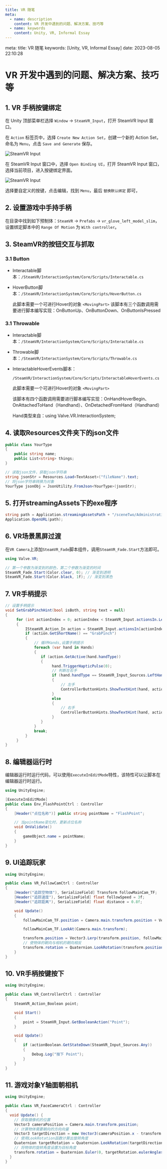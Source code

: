 ```yaml
---
title: VR 随笔
meta:
  - name: description
    content: VR 开发中遇到的问题、解决方案、技巧等
  - name: keywords
    content: Unity, VR, Informal Essay
---
```


<route lang="yaml">
meta:
  title: VR 随笔
  keywords: [Unity, VR, Informal Essay]
  date: 2023-08-05 22:10:28
</route>

# VR 开发中遇到的问题、解决方案、技巧等

## 1. VR 手柄按键绑定

在 Unity 顶部菜单栏选择 `Window` -> `SteamVR_Input`，打开 SteamVR Input 窗口。

在 `Action` 标签页中，选择 `Create New Action Set`，创建一个新的 Action Set，命名为 `Menu`，点击 `Save and Generate` 保存。

![SteamVR Input](./images/steamvr-input-1.png)

在 SteamVR Input 窗口中，选择 `Open Binding UI`，打开 SteamVR Input 窗口，选择当前项目，进入按键绑定界面。

![SteamVR Input](./images/steamvr-input-2.png)

选择要自定义的按键，点击编辑，找到 `Menu`，最后 `替换默认绑定` 即可，

## 2. 设置游戏中手持手柄

在目录中找到如下预制体：`SteamVR` -> `Prefabs` -> `vr_glove_left_model_slim`，设置绑定脚本中的 `Range Of Motion` 为 `With controller`。

## 3. SteamVR的按钮交互与抓取

### 3.1 Button

- Interactable脚本：`/SteamVR/InteractionSystem/Core/Scripts/Interactable.cs`

- HoverButton脚本：`/SteamVR/InteractionSystem/Core/Scripts/HoverButton.cs`

  此脚本需要一个可进行Hover的对象 `<MovingPart>`
  该脚本有三个函数调用需要进行脚本编写实现：OnButtonUp、OnButtonDown、OnButtonIsPressed

### 3.1 Throwable

- Interactable脚本：`/SteamVR/InteractionSystem/Core/Scripts/Interactable.cs`

- Throwable脚本：`/SteamVR/InteractionSystem/Core/Scripts/Throwable.cs`

- InteractableHoverEvents脚本：

  `/SteamVR/InteractionSystem/Core/Scripts/InteractableHoverEvents.cs`

  此脚本需要一个可进行Hover的对象 `<MovingPart>`

  该脚本有四个函数调用需要进行脚本编写实现：OnHandHoverBegin、OnAttachedToHand（Handhand）、OnDetachedFromHand（Handhand）

  Hand类型来自：using Valve.VR.InteractionSystem;

## 4. 读取Resources文件夹下的json文件

```cs
public class YourType
{
    public string name;
    public List<string> things;
}

// 读取json文件，获取json字符串
string jsonStr = Resources.Load<TextAsset>("fileName").text;
// 将json字符串转换为对象
YourType jsonObj = JsonUtility.FromJson<YourType>(jsonStr);
```

## 5. 打开streamingAssets下的exe程序

```cs
string path = Application.streamingAssetsPath + "/sceneTwo/AdministrativeHall.exe";
Application.OpenURL(path);
```

## 6. VR场景黑屏过渡

在`VR Camera`上添加`SteamVR_Fade`脚本组件，调用`SteamVR_Fade.Start`方法即可。

```cs
using Valve.VR;

// 第一个参数为渐变到的颜色，第二个参数为渐变的时间
SteamVR_Fade.Start(Color.clear, 0); // 渐变到透明
SteamVR_Fade.Start(Color.black, 1f); // 渐变到黑色
```

## 7. VR手柄提示

```cs
// 设置手柄提示
void SetGrabPinchHint(bool isBoth, string text = null)
{
     for (int actionIndex = 0; actionIndex < SteamVR_Input.actionsIn.Length; actionIndex++)
     {
         ISteamVR_Action_In action = SteamVR_Input.actionsIn[actionIndex];
         if (action.GetShortName() == "GrabPinch")
         {
             // 循环Hands,设置手柄提示
             foreach (var hand in Hands)
             {
                if (action.GetActive(hand.handType))
                {
                     hand.TriggerHapticPulse(0);
                     // 判断左右手
                     if (hand.handType == SteamVR_Input_Sources.LeftHand)
                     {
                         // 左手
                         ControllerButtonHints.ShowTextHint(hand, action, text ?? "左手按钮");
                     }
                     else
                     {
                         // 右手
                         ControllerButtonHints.ShowTextHint(hand, action, text ?? "右手按钮");
                     }
                }
             }
             break;
         }
     }
}
```

## 8. 编辑器运行时

编辑器运行时运行代码，可以使用`ExecuteInEditMode`特性，该特性可以让脚本在编辑器运行时运行。

```cs
using UnityEngine;

[ExecuteInEditMode]
public class Env_FlashPointCtrl : Controller
{
    [Header("点位名称")] public string pointName = "FlashPoint";

    // 当pointName变化时，更新点位名称
    void OnValidate()
    {
        gameObject.name = pointName;
    }
}
```

## 9. UI追踪玩家

```cs
using UnityEngine;

public class VR_FollowCamCtrl : Controller
{
    [Header("追踪空物体"), SerializeField] Transform followMainCam_TF;
    [Header("追踪速度"), SerializeField] float followSpeed = 3f;
    [Header("追踪距离"), SerializeField] float distance = 0.8f;

    void Update()
    {
        followMainCam_TF.position = Camera.main.transform.position + Vector3.ProjectOnPlane(Camera.main.transform.forward, Vector3.up).normalized * distance;

        followMainCam_TF.LookAt(Camera.main.transform);

        transform.position = Vector3.Lerp(transform.position, followMainCam_TF.position, Time.deltaTime * followSpeed);
        // 使物体的朝向与相机的朝向相反
        transform.rotation = Quaternion.LookRotation(transform.position - Camera.main.transform.position);
    }
}
```

## 10. VR手柄按键按下

```cs
using UnityEngine;

public class VR_ControllerCtrl : Controller
{
    SteamVR_Action_Boolean point;

    void Start()
    {
        point = SteamVR_Input.GetBooleanAction("Point");
    }

    void Update()
    {
        if (actionBoolean.GetStateDown(SteamVR_Input_Sources.Any))
        {
            Debug.Log("按下 Point");
        }
    }
}
```

## 11. 游戏对象Y轴面朝相机

```cs
using UnityEngine;

public class VR_FaceCameraCtrl : Controller
{
  void Update() {
    // 获取摄像机的位置
    Vector3 cameraPosition = Camera.main.transform.position;
    // 计算物体需要朝向的方向向量
    Vector3 targetDirection = new Vector3(cameraPosition.x - transform.position.x, 0, cameraPosition.z - transform.position.z);
    // 使用LookRotation函数计算出旋转角度
    Quaternion targetRotation = Quaternion.LookRotation(targetDirection, Vector3.up);
    // 将物体的旋转角度设置为目标角度
    transform.rotation = Quaternion.Euler(0, targetRotation.eulerAngles.y, 0);
  }
}
```
